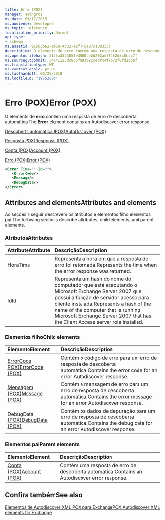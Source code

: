```yaml
---
title: Erro (POX)
manager: sethgros
ms.date: 09/17/2015
ms.audience: Developer
ms.topic: reference
localization_priority: Normal
api_type:
- schema
ms.assetid: 91c63b62-ab68-4c32-a2f7-5a87c188335b
description: O elemento de erro contém uma resposta de erro de descoberta automática.
ms.openlocfilehash: 3135a352365fe3000ce2d202ad78452d5c8ccc7f
ms.sourcegitcommit: 34041125dc8c5f993b21cebfc4f8b72f0fd2cb6f
ms.translationtype: MT
ms.contentlocale: pt-BR
ms.lasthandoff: 06/25/2018
ms.locfileid: "19752086"
---
```

# <a name="error-pox"></a><span data-ttu-id="9c408-103">Erro (POX)</span><span class="sxs-lookup"><span data-stu-id="9c408-103">Error (POX)</span></span>

<span data-ttu-id="9c408-104">O elemento de **erro** contém uma resposta de erro de descoberta automática.</span><span class="sxs-lookup"><span data-stu-id="9c408-104">The **Error** element contains an Autodiscover error response.</span></span> 
  
[<span data-ttu-id="9c408-105">Descoberta automática (POX)</span><span class="sxs-lookup"><span data-stu-id="9c408-105">AutoDiscover (POX)</span></span>](autodiscover-pox.md)
  
[<span data-ttu-id="9c408-106">Resposta POX)</span><span class="sxs-lookup"><span data-stu-id="9c408-106">Response (POX)</span></span>](response-pox.md)
  
[<span data-ttu-id="9c408-107">Conta (POX)</span><span class="sxs-lookup"><span data-stu-id="9c408-107">Account (POX)</span></span>](account-pox.md)
  
[<span data-ttu-id="9c408-108">Erro (POX)</span><span class="sxs-lookup"><span data-stu-id="9c408-108">Error (POX)</span></span>](error-pox.md)
  
```xml
<Error Time="" Id="">
   <ErrorCode/>
   <Message/>
   <DebugData/>
</Error>
```

## <a name="attributes-and-elements"></a><span data-ttu-id="9c408-109">Attributes and elements</span><span class="sxs-lookup"><span data-stu-id="9c408-109">Attributes and elements</span></span>

<span data-ttu-id="9c408-110">As seções a seguir descrevem os atributos e elementos filho elementos pai.</span><span class="sxs-lookup"><span data-stu-id="9c408-110">The following sections describe attributes, child elements, and parent elements.</span></span>
  
### <a name="attributes"></a><span data-ttu-id="9c408-111">Atributos</span><span class="sxs-lookup"><span data-stu-id="9c408-111">Attributes</span></span>

|<span data-ttu-id="9c408-112">**Attribute**</span><span class="sxs-lookup"><span data-stu-id="9c408-112">**Attribute**</span></span>|<span data-ttu-id="9c408-113">**Descrição**</span><span class="sxs-lookup"><span data-stu-id="9c408-113">**Description**</span></span>|
|:-----|:-----|
|<span data-ttu-id="9c408-114">Hora</span><span class="sxs-lookup"><span data-stu-id="9c408-114">Time</span></span>  <br/> |<span data-ttu-id="9c408-115">Representa a hora em que a resposta de erro foi retornada.</span><span class="sxs-lookup"><span data-stu-id="9c408-115">Represents the time when the error response was returned.</span></span>  <br/> |
|<span data-ttu-id="9c408-116">Id</span><span class="sxs-lookup"><span data-stu-id="9c408-116">Id</span></span>  <br/> |<span data-ttu-id="9c408-117">Representa um hash do nome do computador que está executando o Microsoft Exchange Server 2007 que possui a função de servidor acesso para cliente instalada.</span><span class="sxs-lookup"><span data-stu-id="9c408-117">Represents a hash of the name of the computer that is running Microsoft Exchange Server 2007 that has the Client Access server role installed.</span></span>  <br/> |
   
### <a name="child-elements"></a><span data-ttu-id="9c408-118">Elementos filho</span><span class="sxs-lookup"><span data-stu-id="9c408-118">Child elements</span></span>

|<span data-ttu-id="9c408-119">**Elemento**</span><span class="sxs-lookup"><span data-stu-id="9c408-119">**Element**</span></span>|<span data-ttu-id="9c408-120">**Descrição**</span><span class="sxs-lookup"><span data-stu-id="9c408-120">**Description**</span></span>|
|:-----|:-----|
|[<span data-ttu-id="9c408-121">ErrorCode POX)</span><span class="sxs-lookup"><span data-stu-id="9c408-121">ErrorCode (POX)</span></span>](errorcode-pox.md) <br/> |<span data-ttu-id="9c408-122">Contém o código de erro para um erro de resposta de descoberta automática.</span><span class="sxs-lookup"><span data-stu-id="9c408-122">Contains the error code for an error Autodiscover response.</span></span>  <br/> |
|[<span data-ttu-id="9c408-123">Mensagem (POX)</span><span class="sxs-lookup"><span data-stu-id="9c408-123">Message (POX)</span></span>](message-pox.md) <br/> |<span data-ttu-id="9c408-124">Contém a mensagem de erro para um erro de resposta de descoberta automática.</span><span class="sxs-lookup"><span data-stu-id="9c408-124">Contains the error message for an error Autodiscover response.</span></span>  <br/> |
|[<span data-ttu-id="9c408-125">DebugData (POX)</span><span class="sxs-lookup"><span data-stu-id="9c408-125">DebugData (POX)</span></span>](debugdata-pox.md) <br/> |<span data-ttu-id="9c408-126">Contém os dados de depuração para um erro de resposta de descoberta automática.</span><span class="sxs-lookup"><span data-stu-id="9c408-126">Contains the debug data for an error Autodiscover response.</span></span>  <br/> |
   
### <a name="parent-elements"></a><span data-ttu-id="9c408-127">Elementos pai</span><span class="sxs-lookup"><span data-stu-id="9c408-127">Parent elements</span></span>

|<span data-ttu-id="9c408-128">**Elemento**</span><span class="sxs-lookup"><span data-stu-id="9c408-128">**Element**</span></span>|<span data-ttu-id="9c408-129">**Descrição**</span><span class="sxs-lookup"><span data-stu-id="9c408-129">**Description**</span></span>|
|:-----|:-----|
|[<span data-ttu-id="9c408-130">Conta (POX)</span><span class="sxs-lookup"><span data-stu-id="9c408-130">Account (POX)</span></span>](account-pox.md) <br/> |<span data-ttu-id="9c408-131">Contém uma resposta de erro de descoberta automática.</span><span class="sxs-lookup"><span data-stu-id="9c408-131">Contains an Autodiscover error response.</span></span>  <br/> |
   
## <a name="see-also"></a><span data-ttu-id="9c408-132">Confira também</span><span class="sxs-lookup"><span data-stu-id="9c408-132">See also</span></span>



[<span data-ttu-id="9c408-133">Elementos de Autodiscover XML POX para Exchange</span><span class="sxs-lookup"><span data-stu-id="9c408-133">POX Autodiscover XML elements for Exchange</span></span>](pox-autodiscover-xml-elements-for-exchange.md)

